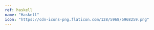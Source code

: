 ```yaml
---
ref: haskell
name: "Haskell"
icon: "https://cdn-icons-png.flaticon.com/128/5968/5968259.png"
---
```

